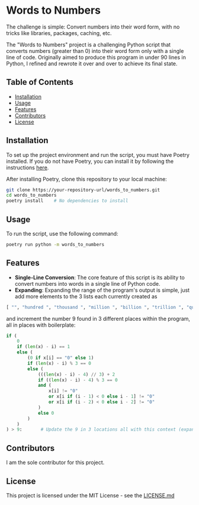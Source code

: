 # Words to Numbers

The challenge is simple: Convert numbers into their word form, with no tricks like libraries, packages, caching, etc.

The "Words to Numbers" project is a challenging Python script that converts numbers (greater than 0) into their word form only with a single line of code. Originally aimed to produce this program in under 90 lines in Python, I refined and rewrote it over and over to achieve its final state.

## Table of Contents
- [Installation](#installation)
- [Usage](#usage)
- [Features](#features)
- [Contributors](#contributors)
- [License](#license)

## Installation

To set up the project environment and run the script, you must have Poetry installed. If you do not have Poetry, you can install it by following the instructions [here](https://python-poetry.org/docs/).

After installing Poetry, clone this repository to your local machine:

```bash
git clone https://your-repository-url/words_to_numbers.git
cd words_to_numbers
poetry install    # No dependencies to install
```
## Usage

To run the script, use the following command:

```bash
poetry run python -m words_to_numbers
```

## Features

- **Single-Line Conversion**: The core feature of this script is its ability to convert numbers into words in a single line of Python code.
- **Expanding**: Expanding the range of the program's output is simple, just add more elements to the 3 lists each currently created as
```py
[ "", "hundred ", "thousand ", "million ", "billion ", "trillion ", "quadrillion ", "quintillion ", "hextillion ", "septillion "]
```
and increment the number 9 found in 3 different places within the program, all in places with boilerplate:
```py
if (
    0
    if (len(x) - i) == 1
    else (
        (0 if x[i] == "0" else 1)
        if (len(x) - i) % 3 == 0
        else (
            (((len(x) - i) - 4) // 3) + 2
            if ((len(x) - i) - 4) % 3 == 0
            and (
                x[i] != "0"
                or x[i if (i - 1) < 0 else i - 1] != "0"
                or x[i if (i - 2) < 0 else i - 2] != "0"
            )
            else 0
        )
    )
) > 9:       # Update the 9 in 3 locations all with this context (expanded version)
```

## Contributors

I am the sole contributor for this project.

## License

This project is licensed under the MIT License - see the [LICENSE.md](LICENSE.md)


